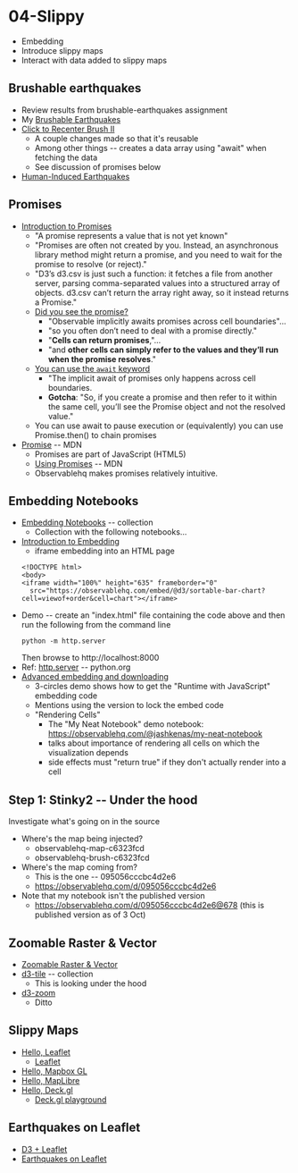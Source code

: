 
# 04-Slippy

* Embedding
* Introduce slippy maps
* Interact with data added to slippy maps

## Brushable earthquakes

* Review results from brushable-earthquakes assignment
* My [Brushable Earthquakes](https://observablehq.com/@pbogden/brushable-earthquakes)
* [Click to Recenter Brush II](https://observablehq.com/@pbogden/click-to-recenter-brush-ii)
  * A couple changes made so that it's reusable
  * Among other things -- creates a data array using "await" when fetching the data
  * See discussion of promises below
* [Human-Induced Earthquakes](https://observablehq.com/@pbogden/man-made-earthquakes?collection=@pbogden/earthquakes)

## Promises

* [Introduction to Promises](https://observablehq.com/@observablehq/introduction-to-promises)
  * "A promise represents a value that is not yet known"
  * "Promises are often not created by you. Instead, an asynchronous library method might return a promise, and you need to wait for the promise to resolve (or reject)."
  * "D3’s d3.csv is just such a function: it fetches a file from another server, parsing comma-separated values into a structured array of objects. d3.csv can’t return the array right away, so it instead returns a Promise."
  * [Did you see the promise?](https://observablehq.com/@observablehq/introduction-to-promises#cell-71)
    * "Observable implicitly awaits promises across cell boundaries"...
    * "so you often don’t need to deal with a promise directly."
    * "**Cells can return promises**,"... 
    * "and **other cells can simply refer to the values and they’ll run when the promise resolves**."
  * [You can use the `await` keyword](https://observablehq.com/@observablehq/introduction-to-promises#cell-112)
    * "The implicit await of promises only happens across cell boundaries. 
    * **Gotcha**: "So, if you create a promise and then refer to it within the same cell, you’ll see the Promise object and not the resolved value."
  * You can use await to pause execution or (equivalently) you can use Promise.then() to chain promises
* [Promise](https://developer.mozilla.org/en-US/docs/Web/JavaScript/Reference/Global_Objects/Promise) -- MDN
  * Promises are part of JavaScript (HTML5)
  * [Using Promises](https://developer.mozilla.org/en-US/docs/Web/JavaScript/Guide/Using_promises) -- MDN
  * Observablehq makes promises relatively intuitive.

## Embedding Notebooks

* [Embedding Notebooks](https://observablehq.com/collection/@observablehq/embedding-notebooks) -- collection
  * Collection with the following notebooks...
* [Introduction to Embedding](https://observablehq.com/@observablehq/embeds)
  * iframe embedding into an HTML page
  ```
  <!DOCTYPE html>
  <body>
  <iframe width="100%" height="635" frameborder="0"
    src="https://observablehq.com/embed/@d3/sortable-bar-chart?cell=viewof+order&cell=chart"></iframe>
  ```
* Demo -- create an "index.html" file containing the code above and then run the following from the command line
  ```
  python -m http.server
  ```
  Then browse to http://localhost:8000
* Ref: [http.server](https://docs.python.org/3/library/http.server.html) -- python.org
* [Advanced embedding and downloading](https://observablehq.com/@observablehq/advanced-embeds)
  * 3-circles demo shows how to get the "Runtime with JavaScript" embedding code
  * Mentions using the version to lock the embed code
  * "Rendering Cells"
    * The "My Neat Notebook" demo notebook: https://observablehq.com/@jashkenas/my-neat-notebook
    * talks about importance of rendering all cells on which the visualization depends
    * side effects must "return true" if they don't actually render into a cell

## Step 1: Stinky2 -- Under the hood

Investigate what's going on in the source

* Where's the map being injected?
  * observablehq-map-c6323fcd
  * observablehq-brush-c6323fcd
* Where's the map coming from?
  * This is the one -- 095056cccbc4d2e6
  * https://observablehq.com/d/095056cccbc4d2e6
* Note that my notebook isn't the published version
  * https://observablehq.com/d/095056cccbc4d2e6@678 (this is published version as of 3 Oct)

## Zoomable Raster & Vector

* [Zoomable Raster & Vector](https://observablehq.com/@d3/zoomable-raster-vector)
* [d3-tile](https://observablehq.com/collection/@d3/d3-tile) -- collection
  * This is looking under the hood
* [d3-zoom](https://observablehq.com/@d3/zoomable-raster-vector?collection=@d3/d3-zoom)
  * Ditto

## Slippy Maps

* [Hello, Leaflet](https://observablehq.com/@observablehq/hello-leaflet)
  * [Leaflet](https://observablehq.com/@tmcw/leaflet)
* [Hello, Mapbox GL](https://observablehq.com/@observablehq/hello-mapbox-gl)
* [Hello, MapLibre](https://observablehq.com/@neocartocnrs/hello-maplibre)
* [Hello, Deck.gl](https://observablehq.com/@pbogden/hello-deck-gl)
  * [Deck.gl playground](https://observablehq.com/@pessimistress/deck-gl-playground)

## Earthquakes on Leaflet

* [D3 + Leaflet](https://observablehq.com/@pbogden/d3-leaflet?collection=@pbogden/leaflet)
* [Earthquakes on Leaflet](https://observablehq.com/@pbogden/earthquakes-on-leaflet?collection=@pbogden/earthquakes)

